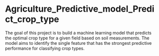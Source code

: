 # Agriculture_Predictive_model_Predict_crop_type
The goal of this project is to build a machine learning model that predicts the optimal crop type for a given field based on soil measurements. The model aims to identify the single feature that has the strongest predictive performance for classifying crop types.
